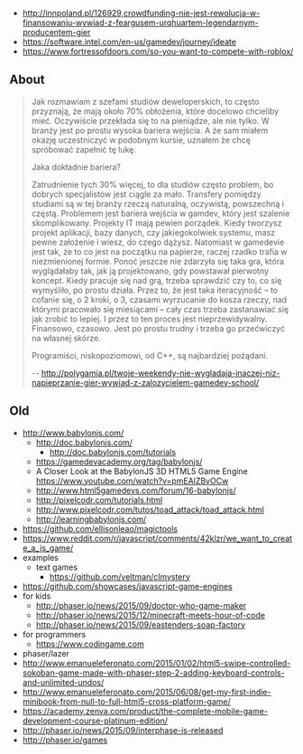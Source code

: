- http://innpoland.pl/126929,crowdfunding-nie-jest-rewolucja-w-finansowaniu-wywiad-z-feargusem-urqhuartem-legendarnym-producentem-gier
- https://software.intel.com/en-us/gamedev/journey/ideate
- https://www.fortressofdoors.com/so-you-want-to-compete-with-roblox/

## About

> Jak rozmawiam z szefami studiów deweloperskich, to często przyznają, że mają około 70% obłożenia, które docelowo chcieliby mieć. Oczywiście przekłada się to na pieniądze, ale nie tylko. W branży jest po prostu wysoka bariera wejścia. A że sam miałem okazję uczestniczyć w podobnym kursie, uznałem że chcę spróbować zapełnić tę lukę.
>
> Jaka dokładnie bariera?
>
> Zatrudnienie tych 30% więcej, to dla studiów często problem, bo dobrych specjalistów jest ciągle za mało. Transfery pomiędzy studiami są w tej branży rzeczą naturalną, oczywistą, powszechną i częstą. Problemem jest bariera wejścia w gamdev, który jest szalenie skomplikowany. Projekty IT mają pewien porządek. Kiedy tworzysz projekt aplikacji, bazy danych, czy jakiegokolwiek systemu, masz pewne założenie i wiesz, do czego dążysz. Natomiast w gamedevie jest tak, że to co jest na początku na papierze, raczej rzadko trafia w niezmienionej formie. Ponoć jeszcze nie zdarzyła się taka gra, która wyglądałaby tak, jak ją projektowano, gdy powstawał pierwotny koncept. Kiedy pracuje się nad grą, trzeba sprawdzić czy to, co się wymyśliło, po prostu działa. Przez to, że jest taka iteracyjność – to cofanie się, o 2 kroki, o 3, czasami wyrzucanie do kosza rzeczy, nad którymi pracowało się miesiącami – cały czas trzeba zastanawiać się jak zrobić to lepiej. I przez to ten proces jest nieprzewidywalny. Finansowo, czasowo. Jest po prostu trudny i trzeba go przećwiczyć na własnej skórze.
>
> Programiści, niskopoziomowi, od C++, są najbardziej pożądani.
>
> -- http://polygamia.pl/twoje-weekendy-nie-wygladaja-inaczej-niz-napieprzanie-gier-wywiad-z-zalozycielem-gamedev-school/

## Old

- http://www.babylonjs.com/
  - http://doc.babylonjs.com/
    - http://doc.babylonjs.com/tutorials
  - https://gamedevacademy.org/tag/babylonjs/
  - A Closer Look at the BabylonJS 3D HTML5 Game Engine https://www.youtube.com/watch?v=pmEAlZBvOCw
  - http://www.html5gamedevs.com/forum/16-babylonjs/
  - http://pixelcodr.com/tutorials.html
  - http://www.pixelcodr.com/tutos/toad_attack/toad_attack.html
  - http://learningbabylonjs.com/
- https://github.com/ellisonleao/magictools
- https://www.reddit.com/r/javascript/comments/42klzr/we_want_to_create_a_js_game/
- examples
  - text games
    - https://github.com/veltman/clmystery
- https://github.com/showcases/javascript-game-engines
- for kids
  - http://phaser.io/news/2015/09/doctor-who-game-maker
  - http://phaser.io/news/2015/12/minecraft-meets-hour-of-code
  - http://phaser.io/news/2015/09/eastenders-soap-factory
- for programmers
  - https://www.codingame.com
- phaser/lazer
- http://www.emanueleferonato.com/2015/01/02/html5-swipe-controlled-sokoban-game-made-with-phaser-step-2-adding-keyboard-controls-and-unlimited-undos/
- http://www.emanueleferonato.com/2015/06/08/get-my-first-indie-minibook-from-null-to-full-html5-cross-platform-game/
- https://academy.zenva.com/product/the-complete-mobile-game-development-course-platinum-edition/
- http://phaser.io/news/2015/09/interphase-is-released
- http://phaser.io/games
